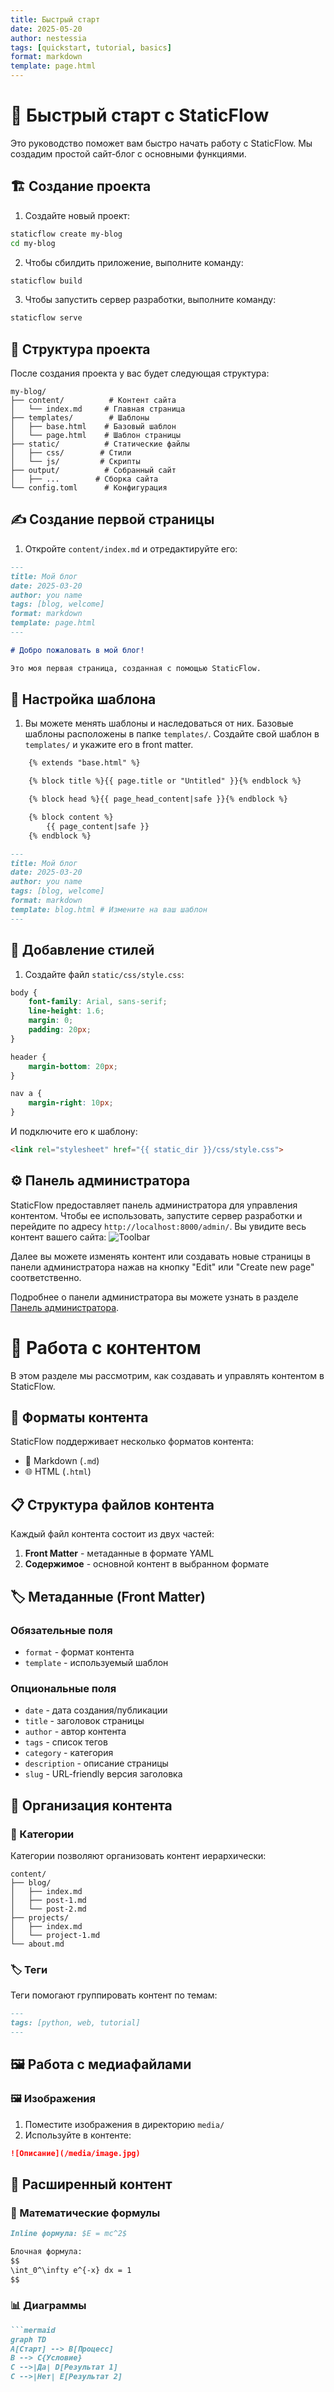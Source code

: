 ```yaml
---
title: Быстрый старт
date: 2025-05-20
author: nestessia
tags: [quickstart, tutorial, basics]
format: markdown
template: page.html
---
```


# 🚀 Быстрый старт с StaticFlow

Это руководство поможет вам быстро начать работу с StaticFlow. Мы создадим простой сайт-блог с основными функциями.

## 🏗️ Создание проекта

1. Создайте новый проект:

```bash
staticflow create my-blog
cd my-blog
```

2. Чтобы сбилдить приложение, выполните команду:

```bash
staticflow build
```

3. Чтобы запустить сервер разработки, выполните команду:

```bash
staticflow serve
```

## 📁 Структура проекта

После создания проекта у вас будет следующая структура:

```
my-blog/
├── content/          # Контент сайта
│   └── index.md     # Главная страница
├── templates/        # Шаблоны
│   ├── base.html    # Базовый шаблон
│   └── page.html    # Шаблон страницы
├── static/          # Статические файлы
│   ├── css/        # Стили
│   └── js/         # Скрипты
├── output/          # Собранный сайт
│   ├── ...        # Сборка сайта
└── config.toml      # Конфигурация
```

## ✍️ Создание первой страницы

1. Откройте `content/index.md` и отредактируйте его:

```markdown
---
title: Мой блог
date: 2025-03-20
author: you name
tags: [blog, welcome]
format: markdown
template: page.html
---

# Добро пожаловать в мой блог!

Это моя первая страница, созданная с помощью StaticFlow.
```


## 🎨 Настройка шаблона

1. Вы можете менять шаблоны и наследоваться от них. Базовые шаблоны расположены в папке `templates/`. Создайте свой шаблон в `templates/` и укажите его в front matter.

```html
    {% extends "base.html" %}

    {% block title %}{{ page.title or "Untitled" }}{% endblock %}

    {% block head %}{{ page_head_content|safe }}{% endblock %}

    {% block content %}
        {{ page_content|safe }}
    {% endblock %} 
```

```markdown
---
title: Мой блог
date: 2025-03-20
author: you name
tags: [blog, welcome]
format: markdown
template: blog.html # Измените на ваш шаблон
---
```

## 🎨 Добавление стилей

1. Создайте файл `static/css/style.css`:

```css
body {
    font-family: Arial, sans-serif;
    line-height: 1.6;
    margin: 0;
    padding: 20px;
}

header {
    margin-bottom: 20px;
}

nav a {
    margin-right: 10px;
}
```

И подключите его к шаблону:

```html
<link rel="stylesheet" href="{{ static_dir }}/css/style.css">
```

## ⚙️ Панель администратора
StaticFlow предоставляет панель администратора для управления контентом. Чтобы ее использовать, запустите сервер разработки и перейдите по адресу `http://localhost:8000/admin/`. Вы увидите весь контент вашего сайта:
![Toolbar](media/toolbar.png)

Далее вы можете изменять контент или создавать новые страницы в панели администратора нажав на кнопку "Edit" или "Create new page" соответственно.

Подробнее о панели администратора вы можете узнать в разделе [Панель администратора](admin.html).


# 📝 Работа с контентом

В этом разделе мы рассмотрим, как создавать и управлять контентом в StaticFlow.

## 📄 Форматы контента

StaticFlow поддерживает несколько форматов контента:

- 📝 Markdown (`.md`)
- 🌐 HTML (`.html`)

## 📋 Структура файлов контента

Каждый файл контента состоит из двух частей:

1. **Front Matter** - метаданные в формате YAML
2. **Содержимое** - основной контент в выбранном формате


## 🏷️ Метаданные (Front Matter)

### Обязательные поля
- `format` - формат контента
- `template` - используемый шаблон

### Опциональные поля
- `date` - дата создания/публикации
- `title` - заголовок страницы
- `author` - автор контента
- `tags` - список тегов
- `category` - категория
- `description` - описание страницы
- `slug` - URL-friendly версия заголовка

## 📂 Организация контента

### 📁 Категории

Категории позволяют организовать контент иерархически:

```
content/
├── blog/
│   ├── index.md
│   ├── post-1.md
│   └── post-2.md
├── projects/
│   ├── index.md
│   └── project-1.md
└── about.md
```

### 🏷️ Теги

Теги помогают группировать контент по темам:

```markdown
---
tags: [python, web, tutorial]
---
```

## 🖼️ Работа с медиафайлами

### 🖼️ Изображения

1. Поместите изображения в директорию `media/`
2. Используйте в контенте:

```markdown
![Описание](/media/image.jpg)
```


## 🔬 Расширенный контент

### 📐 Математические формулы

```markdown
Inline формула: $E = mc^2$

Блочная формула:
$$
\int_0^\infty e^{-x} dx = 1
$$
```

### 📊 Диаграммы

```markdown
```mermaid
graph TD
A[Старт] --> B[Процесс]
B --> C{Условие}
C -->|Да| D[Результат 1]
C -->|Нет| E[Результат 2]
```
```
